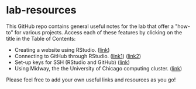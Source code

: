 # lab-resources

This GitHub repo contains general useful notes for the lab that offer a "how-to" for various projects. Access each of these features by clicking on the title in the Table of Contents:

- Creating a website using RStudio. ([link](http://nickstrayer.me/RMarkdown_Sites_tutorial/))
- Connecting to GitHub through RStudio. ([link1](https://www.r-bloggers.com/2014/05/rstudio-pushing-to-github-with-ssh-authentication/)) ([link2](https://happygitwithr.com/rstudio-git-github.html))
- Set-up keys for SSH (RStudio and GitHub) ([link](https://happygitwithr.com/ssh-keys.html#ssh-keys))
- Using Midway, the the University of Chicago computing cluster. ([link](https://github.com/brooklabteam/lab-resources/blob/main/midway-how-to.md))

Please feel free to add your own useful links and resources as you go!


